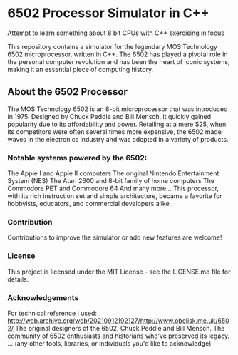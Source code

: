 # 6502 Processor Simulator in C++
Attempt to learn something about 8 bit CPUs with C++ exercising in focus

This repository contains a simulator for the legendary MOS Technology 6502 microprocessor, written in C++. The 6502 has played a pivotal role in the personal computer revolution and has been the heart of iconic systems, making it an essential piece of computing history.

## About the 6502 Processor
The MOS Technology 6502 is an 8-bit microprocessor that was introduced in 1975. Designed by Chuck Peddle and Bill Mensch, it quickly gained popularity due to its affordability and power. Retailing at a mere $25, when its competitors were often several times more expensive, the 6502 made waves in the electronics industry and was adopted in a variety of products.

### Notable systems powered by the 6502:
The Apple I and Apple II computers
The original Nintendo Entertainment System (NES)
The Atari 2600 and 8-bit family of home computers
The Commodore PET and Commodore 64
And many more...
This processor, with its rich instruction set and simple architecture, became a favorite for hobbyists, educators, and commercial developers alike.


### Contribution
Contributions to improve the simulator or add new features are welcome!

### License
This project is licensed under the MIT License - see the LICENSE.md file for details.

### Acknowledgements
For technical reference i used: http://web.archive.org/web/20210912192127/http://www.obelisk.me.uk/6502/
The original designers of the 6502, Chuck Peddle and Bill Mensch.
The community of 6502 enthusiasts and historians who've preserved its legacy.
... (any other tools, libraries, or individuals you'd like to acknowledge)
